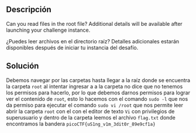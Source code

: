 ## Descripción
Can you read files in the root file? Additional details will be available after launching your challenge instance.

¿Puedes leer archivos en el directorio raíz? Detalles adicionales estarán disponibles después de iniciar tu instancia del desafío.
## Solución
Debemos navegar por las carpetas hasta llegar a la raíz donde se encuentra la carpeta `root` al intentar ingresar a a la carpeta no dice que no tenemos los permisos para hacerlo, por lo que debemos darnos permisos para lograr ver el contenido de `root`, esto lo hacemos con el comando `sudo -l` que nos da permiso para ejecutar el comando `sudo vi /root` que nos permite leer abrir la carpeta `root` con el con el editor de texto `Vi` con privilegios de superusuario y dentro de la carpeta leemos el archivo `flag.txt` donde encontramos la bandera `picoCTF{uS1ng_v1m_3dit0r_89e9cf1a}`